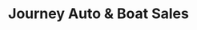 ---
title: "Journey Auto & Boat Sales"
url: /richmond/journey-auto-und-boat-sales/
shop: Autohaus
---